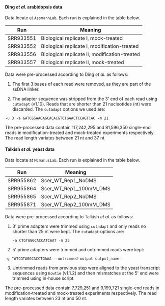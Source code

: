 #### Ding *et al.* arabidopsis data

Data locate at `AssmannLab`. Each run is explained in the table below.

Run | Meaning
--- | -------
SRR933551 | Biological replicate I, mock-treated
SRR933552 | Biological replicate I, modification-treated
SRR933556 | Biological replicate II, modification-treated
SRR933557 |  Biological replicate II, mock-treated

Data were pre-processed according to Ding *et al.* as follows:

1. The first 3 bases of each read were removed, as they are part of the ssDNA linker.

2. The adapter sequence was stripped from the 3' end of each read using `cutadapt` (v1.10). Reads that are shorter than 21 nucleotides (nt) were discarded. The `cutadapt` options we used are:

```
-u 3 -a GATCGGAAGAGCACACGTCTGAACTCCAGTCAC -m 21
```

The pre-processed data contain 117,242,295 and 81,596,350 single-end reads in modification-treated and mock-treated experiments respectively. The read length variates between 21 nt and 37 nt.

#### Talkish *et al.* yeast data

Data locate at `McmanusLab`. Each run is explained in the table below.

Run | Meaning
--- | -------
SRR955862 | Scer_WT_Rep1_NoDMS
SRR955864 | Scer_WT_Rep1_100mM_DMS
SRR955865 | Scer_WT_Rep2_NoDMS
SRR955871 | Scer_WT_Rep2_100mM_DMS

Data were pre-processed according to Talkish *et al.* as follows:

1. 3' prime adapters were trimmed using `cutadapt` and only reads no shorter than 25 nt were kept. The `cutadapt` options are:

    ``` 
    -a CTGTAGGCACCATCAAT -m 25
    ```

2. 5' prime adapters were trimmed and untrimmed reads were kept:

```
-g ^ATCGTAGGCACCTGAAA --untrimmed-output output_name
```

3. Untrimmed reads from previous step were aligned to the yeast transcript sequences using `Bowtie` (v1.1.2) and then mismatches at the 5' end were trimmed using in-house script.

The pre-processed data contain 7,729,251 and 9,199,721 single-end reads in modification-treated and mock-treated experiments respectively. The read length variates between 23 nt and 50 nt.


